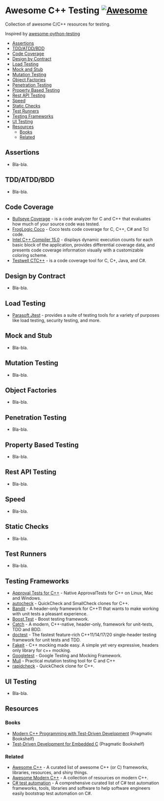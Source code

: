 # Awesome C++ Testing [![Awesome](https://awesome.re/badge.svg)](https://awesome.re)
Collection of awesome C/C++ resources for testing.

Inspired by [awesome-python-testing](https://github.com/cleder/awesome-python-testing)

- [Assertions](#assertions)
- [TDD/ATDD/BDD](#behavior-driven-development)
- [Code Coverage](#code-coverage)
- [Design by Contract](#design-by-contract)
- [Load Testing](#load-testing)
- [Mock and Stub](#mock-and-stub)
- [Mutation Testing](#mutation-testing)
- [Object Factories](#object-factories)
- [Penetration Testing](#penetration-testing)
- [Property Based Testing](#property-based-testing)
- [Rest API Testing](#rest-api-testing)
- [Speed](#speed)
- [Static Checks](#static-checks)
- [Test Runners](#test-runners)
- [Testing Frameworks](#testing-frameworks)
- [UI Testing](#ui-testing)
- [Resources](#resources)
    - [Books](#books)
    - [Related](#related)

## Assertions

- Bla-bla.

## TDD/ATDD/BDD

- Bla-bla.

## Code Coverage

- [Bullseye Coverage](https://www.bullseye.com/whatsNew.html#8_13) - is a code analyzer for C and C++ that evaluates how much of your source code was tested.
- [FrogLogic Coco](https://doc.froglogic.com/squish-coco/latest) - Coco tests code coverage for C, C++, C# and Tcl code.
- [Intel C++ Compiler 15.0](https://www.intel.com/content/www/us/en/developer/tools/documentation.html) - displays dynamic execution counts for each basic block of the application, provides differential coverage data, and presents code coverage information visually with a customizable coloring scheme.
- [Testwell CTC++](https://www.testwell.fi/ctcdesc.html) - is a code coverage tool for C, C+, Java, and C#.

## Design by Contract

- Bla-bla.

## Load Testing

- [Parasoft Jtest](https://parasoft.force.com) - provides a suite of testing tools for a variety of purposes like load testing, security testing, and more.

## Mock and Stub

- Bla-bla.

## Mutation Testing

- Bla-bla.

## Object Factories

- Bla-bla.

## Penetration Testing

- Bla-bla.

## Property Based Testing

- Bla-bla.

## Rest API Testing

- Bla-bla.

## Speed

- Bla-bla.

## Static Checks

- Bla-bla.

## Test Runners

- Bla-bla.

## Testing Frameworks

* [Approval Tests for C++](https://github.com/approvals/ApprovalTests.cpp) - Native ApprovalTests for C++ on Linux, Mac and Windows.
* [autocheck](https://github.com/thejohnfreeman/autocheck) - QuickCheck and SmallCheck clones for C++.
* [Bandit](https://banditcpp.github.io/bandit/) - A header-only framework for C++11 that wants to make working with unit tests a pleasant experience.
* [Boost.Test](https://www.boost.org/doc/libs/1_70_0/libs/test/doc/html/index.html) - Boost testing framework.
* [Catch](https://github.com/catchorg/Catch2) - A modern, C++-native, header-only, framework for unit-tests, TDD and BDD.
* [doctest](https://github.com/onqtam/doctest) - The fastest feature-rich C++11/14/17/20 single-header testing framework for unit tests and TDD.
* [Fakeit](https://github.com/eranpeer/FakeIt) - C++ mocking made easy. A simple yet very expressive, headers only library for c++ mocking.
* [Googletest](https://github.com/google/googletest) - Google Testing and Mocking Framework.
* [Mull](https://github.com/mull-project/mull) - Practical mutation testing tool for C and C++
* [rapidcheck](https://github.com/emil-e/rapidcheck) - QuickCheck clone for C++.

## UI Testing

- Bla-bla.

## Resources

### Books

- [Modern C++ Programming with Test-Driven Development](https://pragprog.com/titles/lotdd/modern-c-programming-with-test-driven-development) (Pragmatic Bookshelf)
- [Test-Driven Development for Embedded C](https://pragprog.com/titles/jgade/test-driven-development-for-embedded-c) (Pragmatic Bookshelf)

### Related

- [Awesome C++](https://github.com/fffaraz/awesome-cpp) - A curated list of awesome C++ (or C) frameworks, libraries, resources, and shiny things.
- [Awesome Modern C++](https://github.com/rigtorp/awesome-modern-cpp#testing) - A collection of resources on modern C++.
- [C# test automation](https://github.com/atinfo/awesome-test-automation/blob/master/c%23-test-automation.md) - A comprehensive curated list of C# test automation frameworks, tools, libraries and software to help software engineers easily bootstrap test automation on C#.